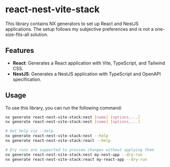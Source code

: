 # react-nest-vite-stack

This library contains NX generators to set up React and NestJS applications.
The setup follows my subjective preferences and is not a one-size-fits-all solution.

## Features
- **React**: Generates a React application with Vite, TypeScript, and Tailwind CSS.
- **NestJS**: Generates a NestJS application with TypeScript and OpenAPI specification.

## Usage

To use this library, you can run the following command:

```bash
nx generate react-nest-vite-stack:nest [name] [options,...]
nx generate react-nest-vite-stack:nest [name] [options,...]

# Get help via --help
nx generate react-nest-vite-stack:nest --help
nx generate react-nest-vite-stack:react --help

# Dry runs are supported to preview changes without applying them
nx generate react-nest-vite-stack:nest my-nest-app --dry-run
nx generate react-nest-vite-stack:react my-react-app --dry-run
```

